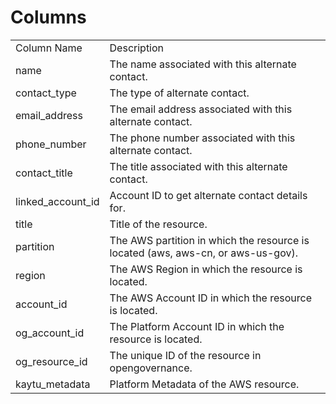 # Columns  

<table>
	<tr><td>Column Name</td><td>Description</td></tr>
	<tr><td>name</td><td>The name associated with this alternate contact.</td></tr>
	<tr><td>contact_type</td><td>The type of alternate contact.</td></tr>
	<tr><td>email_address</td><td>The email address associated with this alternate contact.</td></tr>
	<tr><td>phone_number</td><td>The phone number associated with this alternate contact.</td></tr>
	<tr><td>contact_title</td><td>The title associated with this alternate contact.</td></tr>
	<tr><td>linked_account_id</td><td>Account ID to get alternate contact details for.</td></tr>
	<tr><td>title</td><td>Title of the resource.</td></tr>
	<tr><td>partition</td><td>The AWS partition in which the resource is located (aws, aws-cn, or aws-us-gov).</td></tr>
	<tr><td>region</td><td>The AWS Region in which the resource is located.</td></tr>
	<tr><td>account_id</td><td>The AWS Account ID in which the resource is located.</td></tr>
	<tr><td>og_account_id</td><td>The Platform Account ID in which the resource is located.</td></tr>
	<tr><td>og_resource_id</td><td>The unique ID of the resource in opengovernance.</td></tr>
	<tr><td>kaytu_metadata</td><td>Platform Metadata of the AWS resource.</td></tr>
</table>